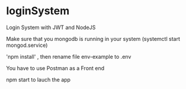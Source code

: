 # loginSystem
Login System with JWT and NodeJS

Make sure that you mongodb is running in your system
(systemctl start mongod.service)

'npm install' , then rename file env-example to .env

You have to use Postman as a Front end

npm start to lauch the app
